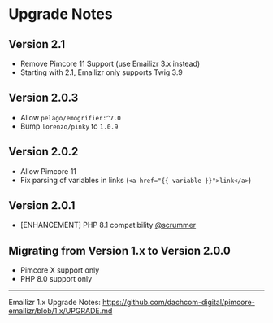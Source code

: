# Upgrade Notes

## Version 2.1
- Remove Pimcore 11 Support (use Emailizr 3.x instead)
- Starting with 2.1, Emailizr only supports Twig 3.9

## Version 2.0.3
- Allow `pelago/emogrifier:^7.0`
- Bump `lorenzo/pinky` to `1.0.9`

## Version 2.0.2
- Allow Pimcore 11
- Fix parsing of variables in links (`<a href="{{ variable }}">link</a>`)

## Version 2.0.1
- [ENHANCEMENT] PHP 8.1 compatibility [@scrummer](https://github.com/dachcom-digital/pimcore-emailizr/pull/35)

## Migrating from Version 1.x to Version 2.0.0
- Pimcore X support only
- PHP 8.0 support only

***

Emailizr 1.x Upgrade Notes: https://github.com/dachcom-digital/pimcore-emailizr/blob/1.x/UPGRADE.md
